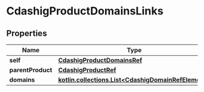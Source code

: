 
# CdashigProductDomainsLinks

## Properties
| Name | Type | Description | Notes |
| ------------ | ------------- | ------------- | ------------- |
| **self** | [**CdashigProductDomainsRef**](CdashigProductDomainsRef.md) |  |  [optional] |
| **parentProduct** | [**CdashigProductRef**](CdashigProductRef.md) |  |  [optional] |
| **domains** | [**kotlin.collections.List&lt;CdashigDomainRefElement&gt;**](CdashigDomainRefElement.md) |  |  [optional] |



